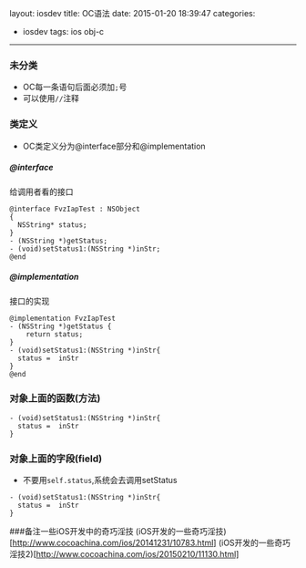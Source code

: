 layout: iosdev
title: OC语法
date: 2015-01-20 18:39:47
categories:
- iosdev
tags: ios obj-c
---
### 未分类
* OC每一条语句后面必须加`;`号
* 可以使用`//`注释

### 类定义
* OC类定义分为@interface部分和@implementation
##### @interface
  给调用者看的接口
```
@interface FvzIapTest : NSObject
{
  NSString* status; 
}
- (NSString *)getStatus;
- (void)setStatus1:(NSString *)inStr;
@end
```

##### @implementation
  接口的实现
```
@implementation FvzIapTest
- (NSString *)getStatus {
	return status;
}
- (void)setStatus1:(NSString *)inStr{
  status =  inStr
}
@end
```

### 对象上面的函数(方法)
```
- (void)setStatus1:(NSString *)inStr{
  status =  inStr
}
```

### 对象上面的字段(field)
* 不要用`self.status`,系统会去调用setStatus

```
- (void)setStatus1:(NSString *)inStr{
  status =  inStr
}
```

###备注一些iOS开发中的奇巧淫技
(iOS开发的一些奇巧淫技)[http://www.cocoachina.com/ios/20141231/10783.html]
(iOS开发的一些奇巧淫技2)[http://www.cocoachina.com/ios/20150210/11130.html]